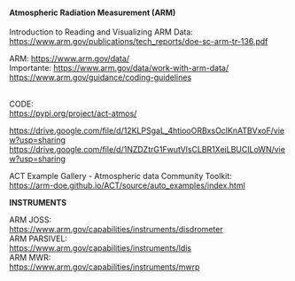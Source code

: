 <h4>Atmospheric Radiation Measurement (ARM)</h4>

Introduction to Reading and Visualizing ARM Data:<br>
https://www.arm.gov/publications/tech_reports/doe-sc-arm-tr-136.pdf

ARM: https://www.arm.gov/data/<br>
Importante: https://www.arm.gov/data/work-with-arm-data/<br>
https://www.arm.gov/guidance/coding-guidelines<br><br>

CODE:<br>
https://pypi.org/project/act-atmos/ <br>

https://drive.google.com/file/d/12KLPSgaL_4htiooORBxsOclKnATBVxoF/view?usp=sharing<br>
https://drive.google.com/file/d/1NZDZtrG1FwutVlsCLBR1XeiLBUCILoWN/view?usp=sharing<br>


ACT Example Gallery - Atmospheric data Community Toolkit:<br>
https://arm-doe.github.io/ACT/source/auto_examples/index.html<br>

<b>INSTRUMENTS</b>

ARM JOSS:<br>
https://www.arm.gov/capabilities/instruments/disdrometer<br>
ARM PARSIVEL:<br>
https://www.arm.gov/capabilities/instruments/ldis<br>
ARM MWR:<br>
https://www.arm.gov/capabilities/instruments/mwrp<br>



